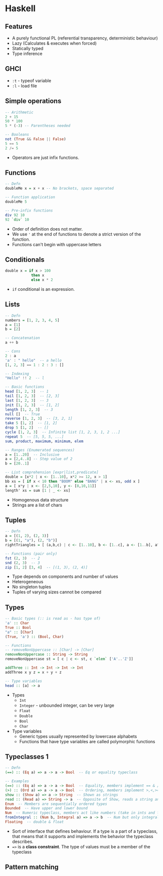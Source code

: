 # Haskell

## Features

- A purely functional PL (referential transparency, deterministic behaviour)
- Lazy (Calculates & executes when forced)
- Statically typed
- Type inference

## GHCI

- `:t` - typeof variable
- `:l` - load file

## Simple operations

```haskell
-- Arithmetic
2 + 15
50 * 100
5 * (-3) -- Parentheses needed

-- Booleans
not (True && False || False)
5 == 5
2 /= 5
```

- Operators are just infix functions.

## Functions

```haskell
-- Defn
doubleMe x = x + x -- No brackets, space separated

-- Function application
doubleMe 5

-- Pre-infix functions
div 92 10
92 `div` 10
```

- Order of definition does not matter.
- We use `'` at the end of functions to denote a strict version of the function.
- Functions can't begin with uppercase letters

## Conditionals

```haskell
double x = if x > 100
			then x
			else x * 2
```

- `if` conditional is an expression.

## Lists

```haskell
-- Defn
numbers = [1, 2, 3, 4, 5]
a = [1]
b = [2]

-- Concatenation
a ++ b

-- Cons
2 : a
'a' : " hello"  -- a hello
[1, 2, 3] == 1 : 2 : 3 : []

-- Indexing
"Hello" !! 2  -- l

-- Basic functions
head [1, 2, 3]  -- 1
tail [1, 2, 3]  -- [2, 3]
last [1, 2, 3]  -- 3
init [1, 2, 3]  -- [1, 2]
length [1, 2, 3]  -- 3
null []  -- True
reverse [1, 2, 3]  -- [3, 2, 1]
take 5 [1, 2]  -- [1, 2]
drop 5 [1, 2]  -- []
cycle [1, 2, 3]  -- Infinite list [1, 2, 3, 1, 2 ...]
repeat 5  -- [5, 5, 5, ...]
sum, product, maximum, minimum, elem

-- Ranges (Enumerated sequences)
a = [1..20]  -- Inclusive
a = [2,4..8] -- Step value of 2
b = [20..1]

-- List comprehension [expr|list,predicate]
double = [x*2 | x <- [1..10], x*2 >= 12, x > 1]
bb xs = [ if x < 10 then "BOOM" else "BANG" | x <- xs, odd x ]
a = [ x*y | x <- [2,5,10], y <- [8,10,11]]
length' xs = sum [1 | _ <- xs]
```

- Homogenous data structure
- Strings are a list of chars

## Tuples

```haskell
-- Defn
a = [(1, 2), (2, 3)]
b = [(1, "a"), (2, "b")]
rightTriangles = [ (a,b,c) | c <- [1..10], b <- [1..c], a <- [1..b], a^2 + b^2 == c^2]

-- Functions (pair only)
fst (2, 3)  -- 2
snd (2, 3)  -- 3
zip [1, 2] [3, 4]  -- [(1, 3), (2, 4)]
```

- Type depends on components and number of values
- Heterogeneous
- No singleton tuples
- Tuples of varying sizes cannot be compared

## Types

```haskell
-- Basic types (:: is read as - has type of)
'a' :: Char
True :: Bool
"a" :: [Char]
(True, 'a') :: (Bool, Char)

-- Functions
-- removeNonUppercase :: [Char] -> [Char]  
removeNonUppercase :: String -> String  
removeNonUppercase st = [ c | c <- st, c `elem` ['A'..'Z']]

addThree :: Int -> Int -> Int -> Int  
addThree x y z = x + y + z

-- Type variables
head :: [a] -> a
```

- Types
	- `Int`
	- `Integer` - unbounded integer, can be very large
	- `Float`
	- `Double`
	- `Bool`
	- `Char`
- Type variables
	- Generic types usually represented by lowercase alphabets
	- Functions that have type variables are called polymorphic functions

## Typeclasses 1

```haskell
-- Defn
(==) :: (Eq a) => a -> a -> Bool  -- Eq or equality typeclass

-- Examples
(==) :: (Eq a) => a -> a -> Bool  -- Equality, members implement == & /=
(>) :: (Ord a) => a -> a -> Bool  -- Ordering, members implement >,<,>=,<=
show :: (Show a) => a -> String  -- Shown as strings
read :: (Read a) => String -> a  -- Opposite of Show, reads a string and returns a type which is a member of Read
Enum  -- Members are sequentially ordered types
Bounded  -- Have upper and lower bound
Num  -- Numeric typeclass, members act like numbers (take in ints and floats)
fromIntegral :: (Num b, Integral a) => a -> b  -- Num but only integral numbers
Floating  -- double & float
```

- Sort of interface that defines behaviour. If a type is a part of a typeclass, that means that it supports and implements the behavior the typeclass describes.
- `=>` is a **class constraint**. The type of values must be a member of the typeclass

## Pattern matching

```haskell

```